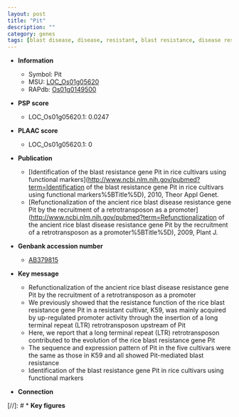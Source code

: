 ```yaml
---
layout: post
title: "Pit"
description: ""
category: genes
tags: [blast disease, disease, resistant, blast resistance, disease resistance, blast]
---
```


* **Information**  
    + Symbol: Pit  
    + MSU: [LOC_Os01g05620](http://rice.plantbiology.msu.edu/cgi-bin/ORF_infopage.cgi?orf=LOC_Os01g05620)  
    + RAPdb: [Os01g0149500](http://rapdb.dna.affrc.go.jp/viewer/gbrowse_details/irgsp1?name=Os01g0149500)  

* **PSP score**  
    + LOC_Os01g05620.1: 0.0247 

* **PLAAC score**  
    + LOC_Os01g05620.1: 0 

* **Publication**  
    + [Identification of the blast resistance gene Pit in rice cultivars using functional markers](http://www.ncbi.nlm.nih.gov/pubmed?term=Identification of the blast resistance gene Pit in rice cultivars using functional markers%5BTitle%5D), 2010, Theor Appl Genet.
    + [Refunctionalization of the ancient rice blast disease resistance gene Pit by the recruitment of a retrotransposon as a promoter](http://www.ncbi.nlm.nih.gov/pubmed?term=Refunctionalization of the ancient rice blast disease resistance gene Pit by the recruitment of a retrotransposon as a promoter%5BTitle%5D), 2009, Plant J.

* **Genbank accession number**  
    + [AB379815](http://www.ncbi.nlm.nih.gov/nuccore/AB379815)

* **Key message**  
    + Refunctionalization of the ancient rice blast disease resistance gene Pit by the recruitment of a retrotransposon as a promoter
    + We previously showed that the resistance function of the rice blast resistance gene Pit in a resistant cultivar, K59, was mainly acquired by up-regulated promoter activity through the insertion of a long terminal repeat (LTR) retrotransposon upstream of Pit
    + Here, we report that a long terminal repeat (LTR) retrotransposon contributed to the evolution of the rice blast resistance gene Pit
    + The sequence and expression pattern of Pit in the five cultivars were the same as those in K59 and all showed Pit-mediated blast resistance
    + Identification of the blast resistance gene Pit in rice cultivars using functional markers

* **Connection**  

[//]: # * **Key figures**  


